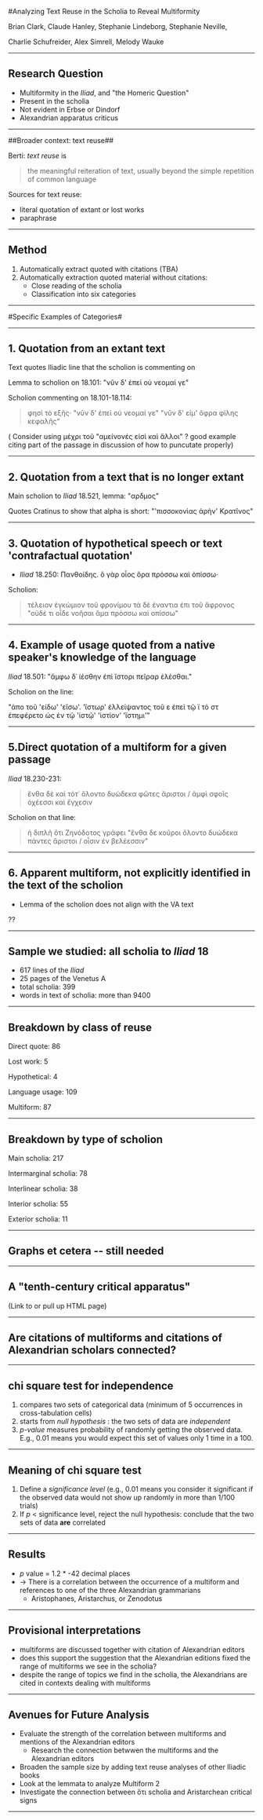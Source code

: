 #Analyzing Text Reuse in the Scholia to Reveal Multiformity

Brian Clark, Claude Hanley, Stephanie Lindeborg, Stephanie Neville,

Charlie Schufreider, Alex Simrell, Melody Wauke

___

## Research Question

- Multiformity in the *Iliad*, and "the Homeric Question"
-  Present in the scholia
- Not evident in Erbse or Dindorf
- Alexandrian apparatus criticus


___



##Broader context: text reuse##


Berti: *text reuse* is

>the meaningful reiteration of text, usually beyond the simple repetition of common language
    

Sources for text reuse:

- literal quotation of extant or lost works
- paraphrase

___

## Method

1. Automatically extract quoted with citations (TBA)
2. Automatically extraction quoted material without citations:
    - Close reading of the scholia
    - Classification into six categories


___

#Specific Examples of Categories#
___


## 1. Quotation from an extant text ##



Text quotes Iliadic line that the scholion is commenting on

Lemma to scholion on 18.101:   "νῦν δ' ἐπεὶ οὐ νεομαί γε"

Scholion commenting on 18.101-18.114:

>φησὶ τὸ εξῆς· "νῦν δ' ἐπεὶ οὐ νεομαί γε" "νῦν δ' εἰμ' ὄφρα φίλης κεφαλῆς" 

( Consider using μέχρι τοῦ "αμείνονές εἰσὶ καὶ ἄλλοι" ? good example citing part of the passage in discussion of how to puncutate properly)

___

## 2. Quotation from a text that is no longer extant ##



Main scholion to *Iliad* 18.521, lemma: "αρδμος"

Quotes Cratinus to show that alpha is short: "'πισσοκονίας ἀρὴν' Κρατῖνος"


___

## 3. Quotation of hypothetical speech or text 'contrafactual quotation'

- *Iliad* 18.250: Πανθοίδης. ὃ γὰρ οἶος ὅρα πρόσσω καὶ ὀπίσσω· 

Scholion:

>τέλειον ἐγκώμιον τοῦ φρονίμου τὰ δὲ ἐναντια ἐπι τοῦ ἄφρονος 
> "οὐδέ τι οἶδε νοῆσαι ἅμα πρόσσω καὶ οπίσσω"


___


## 4. Example of usage quoted from a native speaker's knowledge of the language

*Iliad* 18.501: "ἄμφω δ᾽ ἱέσθην ἐπὶ ἴστορι πεῖραρ ἑλέσθαι."

Scholion on the line:

"ἀπο τοῦ 'είδω' 'εἴσω'. 'ἵστωρ' ἐλλείψαντος τοῦ ε ἐπεὶ τῷ ϊ τὸ στ ἐπεφέρετο ὡς ἐν τῷ 'ἱστῷ' 'ἱστίον' 'ἵστημι'"

___

## 5.Direct quotation of a multiform for a given passage

*Iliad* 18.230-231:

>ἔνθα δὲ καὶ τότ᾽ ὄλοντο δυώδεκα φῶτες ἄριστοι
>/ ἀμφὶ σφοῖς ὀχέεσσι καὶ ἔγχεσιν 

Scholion on that line: 

>ἡ διπλῆ ὅτι Ζηνόδοτος γράφει "ἔνθα δε κοῦροι ὄλοντο δυώδεκα πάντες ἄριστοι / οἷσιν ἐν βελέεσσιν"


___

## 6. Apparent multiform, not explicitly identified in the text of the scholion ##


- Lemma of the scholion does not align with the VA text

??
___

## Sample we studied:  all scholia to *Iliad* 18

- 617 lines of the *Iliad*
- 25 pages of the Venetus A
- total scholia: 399
- words in text of scholia: more than 9400

___


## Breakdown by class of reuse



Direct quote: 86 

Lost work: 5 

Hypothetical: 4 

Language usage: 109 

Multiform: 87 


---

## Breakdown by type of scholion ##


Main scholia: 217 

Intermarginal scholia: 78 

Interlinear scholia: 38 

Interior scholia: 55 

Exterior scholia: 11 


___

## Graphs et cetera -- still needed ##



---


## A "tenth-century critical apparatus" ##


(Link to or pull up HTML page)

---

## Are citations of multiforms and citations of Alexandrian scholars connected?

---

## chi square test for independence ##

1. compares two sets of categorical data (minimum of 5 occurrences in cross-tabulation cells)
3. starts from *null hypothesis* : the two sets of data are *independent*
4. *p-value* measures  probability of randomly getting the observed data.  E.g., 0.01 means you would expect this set of values only 1 time in a 100.


---

## Meaning of chi square test ##


1. Define a *significance level* (e.g., 0.01 means you consider it significant if the observed data would not show up randomly in more than 1/100 trials)
2. If *p* &lt; significance level, reject the null hypothesis:  conclude that the two sets of data **are** correlated




___

## Results ##


- *p* value = 1.2 * -42 decimal places
- -> There is a correlation between the occurrence of a multiform and references to one of the three Alexandrian grammarians 
     - Aristophanes, Aristarchus, or Zenodotus




----

## Provisional interpretations ##


- multiforms are discussed together with citation of Alexandrian editors
- does this support the suggestion that the Alexandrian editions fixed the range of multiforms we see in the scholia?
- despite the range of topics we find in the scholia, the Alexandrians are cited in contexts dealing with multiforms

___

## Avenues for Future Analysis

- Evaluate the strength of the correlation between multiforms and mentions of the Alexandrian editors
     - Research the connection betwwen the multiforms and the Alexandrian editors
- Broaden the sample size by adding text reuse analyses of other Iliadic books
- Look at the lemmata to analyze Multiform 2 
- Investigate the connection between ὅτι scholia and Aristarchean critical signs

___
